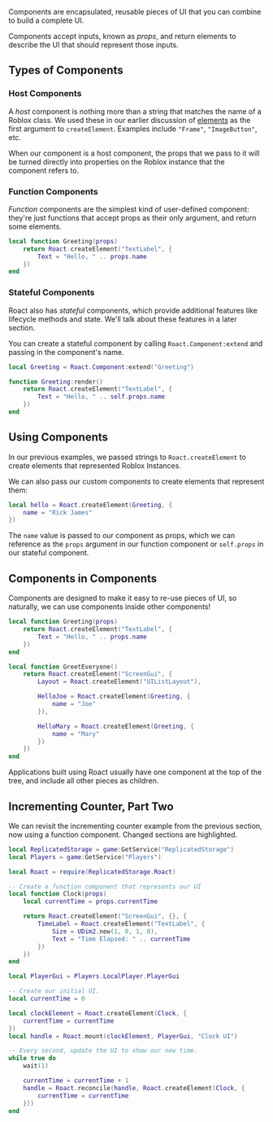 Components are encapsulated, reusable pieces of UI that you can combine to build a complete UI.

Components accept inputs, known as *props*, and return elements to describe the UI that should represent those inputs.

## Types of Components

### Host Components
A *host* component is nothing more than a string that matches the name of a Roblox class. We used these in our earlier discussion of [elements](/guide/elements) as the first argument to `createElement`. Examples include `"Frame"`, `"ImageButton"`, etc.

When our component is a host component, the props that we pass to it will be turned directly into properties on the Roblox instance that the component refers to.

### Function Components
*Function* components are the simplest kind of user-defined component: they're just functions that accept props as their only argument, and return some elements.

```lua
local function Greeting(props)
	return Roact.createElement("TextLabel", {
		Text = "Hello, " .. props.name
	})
end
```

### Stateful Components
Roact also has *stateful* components, which provide additional features like lifecycle methods and state. We'll talk about these features in a later section.

You can create a stateful component by calling `Roact.Component:extend` and passing in the component's name.

```lua
local Greeting = Roact.Component:extend("Greeting")

function Greeting:render()
	return Roact.createElement("TextLabel", {
		Text = "Hello, " .. self.props.name
	})
end
```

## Using Components
In our previous examples, we passed strings to `Roact.createElement` to create elements that represented Roblox Instances.

We can also pass our custom components to create elements that represent them:

```lua
local hello = Roact.createElement(Greeting, {
	name = "Rick James"
})
```

The `name` value is passed to our component as props, which we can reference as the `props` argument in our function component or `self.props` in our stateful component.

## Components in Components
Components are designed to make it easy to re-use pieces of UI, so naturally, we can use components inside other components!

```lua
local function Greeting(props)
	return Roact.createElement("TextLabel", {
		Text = "Hello, " .. props.name
	})
end

local function GreetEveryone()
	return Roact.createElement("ScreenGui", {
		Layout = Roact.createElement("UIListLayout"),

		HelloJoe = Roact.createElement(Greeting, {
			name = "Joe"
		}),

		HelloMary = Roact.createElement(Greeting, {
			name = "Mary"
		})
	})
end
```

Applications built using Roact usually have one component at the top of the tree, and include all other pieces as children.

## Incrementing Counter, Part Two
We can revisit the incrementing counter example from the previous section, now using a function component. Changed sections are highlighted.

```lua hl_lines="6 7 8 23 24 25 26 33 34 35"
local ReplicatedStorage = game:GetService("ReplicatedStorage")
local Players = game:GetService("Players")

local Roact = require(ReplicatedStorage.Roact)

-- Create a function component that represents our UI
local function Clock(props)
	local currentTime = props.currentTime

	return Roact.createElement("ScreenGui", {}, {
		TimeLabel = Roact.createElement("TextLabel", {
			Size = UDim2.new(1, 0, 1, 0),
			Text = "Time Elapsed: " .. currentTime
		})
	})
end

local PlayerGui = Players.LocalPlayer.PlayerGui

-- Create our initial UI.
local currentTime = 0

local clockElement = Roact.createElement(Clock, {
	currentTime = currentTime
})
local handle = Roact.mount(clockElement, PlayerGui, "Clock UI")

-- Every second, update the UI to show our new time.
while true do
	wait(1)

	currentTime = currentTime + 1
	handle = Roact.reconcile(handle, Roact.createElement(Clock, {
		currentTime = currentTime
	}))
end
```